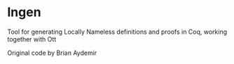 # lngen
Tool for generating Locally Nameless definitions and proofs in Coq, working together with Ott

Original code by Brian Aydemir
